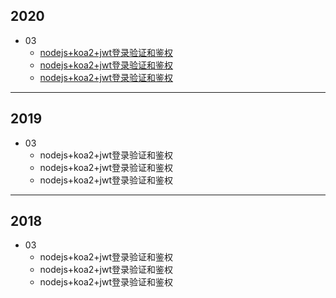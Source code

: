 ## 2020
+ 03
  + [nodejs+koa2+jwt登录验证和鉴权](2020/03/node-jwt-demo.md)
  + [nodejs+koa2+jwt登录验证和鉴权](2020/03/node-jwt-demo.md)
  + [nodejs+koa2+jwt登录验证和鉴权](2020/03/node-jwt-demo.md)

---

## 2019
+ 03
  + nodejs+koa2+jwt登录验证和鉴权
  + nodejs+koa2+jwt登录验证和鉴权
  + nodejs+koa2+jwt登录验证和鉴权

---

## 2018
+ 03
  + nodejs+koa2+jwt登录验证和鉴权
  + nodejs+koa2+jwt登录验证和鉴权
  + nodejs+koa2+jwt登录验证和鉴权
